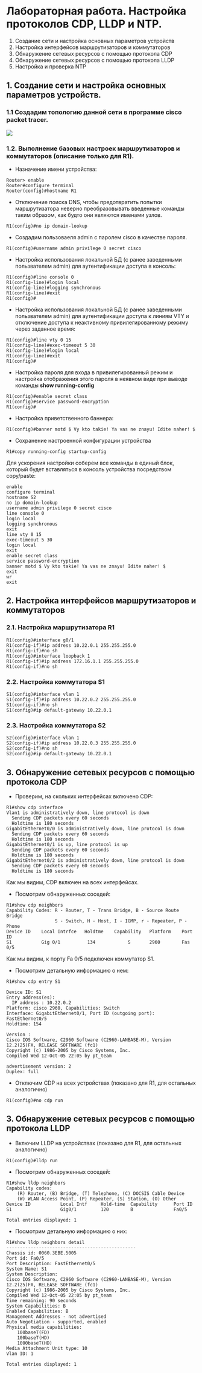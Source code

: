 # Лабораторная работа. Настройка протоколов CDP, LLDP и NTP.

1. Создание сети и настройка основных параметров устройств
2. Настройка интерфейсов маршрутизаторов и коммутаторов
3. Обнаружение сетевых ресурсов с помощью протокола CDP
4. Обнаружение сетевых ресурсов с помощью протокола LLDP
5. Настройка и проверка NTP

## 1. Создание сети и настройка основных параметров устройств.

### 1.1 Создадим топологию данной сети в программе cisco packet tracer. 

![](net_topology.png)

### 1.2. Выполнение базовых настроек маршрутизаторов и коммутаторов (описание только для R1).

- Назначение имени устройства:
```
Router> enable
Router#configure terminal
Router(config)#hostname R1
```

- Отключение поиска DNS, чтобы предотвратить попытки маршрутизатора неверно преобразовывать введенные команды таким образом, как будто они являются именами узлов.

```
R1(config)#no ip domain-lookup
```

- Создадим пользоваеля admin с паролем cisco в качестве пароля.

```
R1(config)#username admin privilege 0 secret cisco
```

- Настройка использования локальной БД (с ранее заведенными пользвателем admin) для аутентификации доступа в консоль:

```
R1(config)#line console 0
R1(config-line)#login local
R1(config-line)#logging synchronous
R1(config-line)#exit
R1(config)#
```

- Настройка использования локальной БД (с ранее заведенными пользвателем admin) для аутентификации доступа к линиям VTY и отключение доступа к неактивному привилегированному режиму через заданное время:

```
R1(config)#line vty 0 15
R1(config-line)#exec-timeout 5 30
R1(config-line)#login local
R1(config-line)#exit
R1(config)#
```

- Настройка пароля для входа в привилегированный режим и настройка отображения этого пароля в неявном виде при выводе команды **show running-config**

```
R1(config)#enable secret class
R1(config)#service password-encryption
R1(config)#
```

- Настройка приветственного баннера:

```
R1(config)#banner motd $ Vy kto takie! Ya vas ne znayu! Idite naher! $
```

- Сохранение настроенной конфигурации устройства

```
R1#copy running-config startup-config
```

Для ускорения настройки соберем все команды в единый блок, который будет вставляться в консоль устройства посредством copy/paste:

```
enable
configure terminal
hostname S2
no ip domain-lookup
username admin privilege 0 secret cisco
line console 0
login local
logging synchronous
exit
line vty 0 15
exec-timeout 5 30
login local
exit
enable secret class
service password-encryption
banner motd $ Vy kto takie! Ya vas ne znayu! Idite naher! $
exit
wr
exit
```
## 2. Настройка интерфейсов маршрутизаторов и коммутаторов


### 2.1. Настройка маршрутизатора R1

```
R1(config)#interface g0/1
R1(config-if)#ip address 10.22.0.1 255.255.255.0
R1(config-if)#no sh
R1(config)#interface loopback 1
R1(config-if)#ip address 172.16.1.1 255.255.255.0
R1(config-if)#no sh

```

### 2.2. Настройка коммутатора S1

```
S1(config)#interface vlan 1
S1(config-if)#ip address 10.22.0.2 255.255.255.0
S1(config-if)#no sh
S1(config)#ip default-gateway 10.22.0.1
```

### 2.3. Настройка коммутатора S2

```
S2(config)#interface vlan 1
S2(config-if)#ip address 10.22.0.3 255.255.255.0
S2(config-if)#no sh
S2(config)#ip default-gateway 10.22.0.1
```

## 3. Обнаружение сетевых ресурсов с помощью протокола CDP

- Проверим, на скольких интерфейсах включено CDP:

```
R1#show cdp interface 
Vlan1 is administratively down, line protocol is down
  Sending CDP packets every 60 seconds
  Holdtime is 180 seconds
GigabitEthernet0/0 is administratively down, line protocol is down
  Sending CDP packets every 60 seconds
  Holdtime is 180 seconds
GigabitEthernet0/1 is up, line protocol is up
  Sending CDP packets every 60 seconds
  Holdtime is 180 seconds
GigabitEthernet0/2 is administratively down, line protocol is down
  Sending CDP packets every 60 seconds
  Holdtime is 180 seconds
```
Как мы видим, CDP включен на всех интерфейсах. 

- Посмотрим обнаруженных соседей:
```
R1#show cdp neighbors 
Capability Codes: R - Router, T - Trans Bridge, B - Source Route Bridge
                  S - Switch, H - Host, I - IGMP, r - Repeater, P - Phone
Device ID    Local Intrfce   Holdtme    Capability   Platform    Port ID
S1           Gig 0/1          134            S       2960        Fas 0/5
```
Как мы видим, к порту Fa 0/5 подключен коммутатор S1.

- Посмотрим детальную информацию о нем:
```
R1#show cdp entry S1

Device ID: S1
Entry address(es): 
  IP address : 10.22.0.2
Platform: cisco 2960, Capabilities: Switch
Interface: GigabitEthernet0/1, Port ID (outgoing port): FastEthernet0/5
Holdtime: 154

Version :
Cisco IOS Software, C2960 Software (C2960-LANBASE-M), Version 12.2(25)FX, RELEASE SOFTWARE (fc1)
Copyright (c) 1986-2005 by Cisco Systems, Inc.
Compiled Wed 12-Oct-05 22:05 by pt_team

advertisement version: 2
Duplex: full
```
- Отключим CDP на всех устройствах (показано для R1, для остальных аналогично)
```
R1(config)#no cdp run 
```
## 3. Обнаружение сетевых ресурсов с помощью протокола LLDP

- Включим LLDP на устройствах (показано для R1, для остальных аналогично)
```
R1(config)#lldp run
```

- Посмотрим обнаруженных соседей:
```
R1#show lldp neighbors 
Capability codes:
    (R) Router, (B) Bridge, (T) Telephone, (C) DOCSIS Cable Device
    (W) WLAN Access Point, (P) Repeater, (S) Station, (O) Other
Device ID           Local Intf     Hold-time  Capability      Port ID
S1                  Gig0/1         120        B               Fa0/5

Total entries displayed: 1
```
- Посмотрим детальную информацию о них:
```
R1#show lldp neighbors detail 
------------------------------------------------
Chassis id: 0060.3EBE.5005
Port id: Fa0/5
Port Description: FastEthernet0/5
System Name: S1
System Description:
Cisco IOS Software, C2960 Software (C2960-LANBASE-M), Version 12.2(25)FX, RELEASE SOFTWARE (fc1)
Copyright (c) 1986-2005 by Cisco Systems, Inc.
Compiled Wed 12-Oct-05 22:05 by pt_team
Time remaining: 90 seconds
System Capabilities: B
Enabled Capabilities: B
Management Addresses - not advertised
Auto Negotiation - supported, enabled
Physical media capabilities:
    100baseT(FD)
    100baseT(HD)
    1000baseT(HD)
Media Attachment Unit type: 10
Vlan ID: 1

Total entries displayed: 1
```
